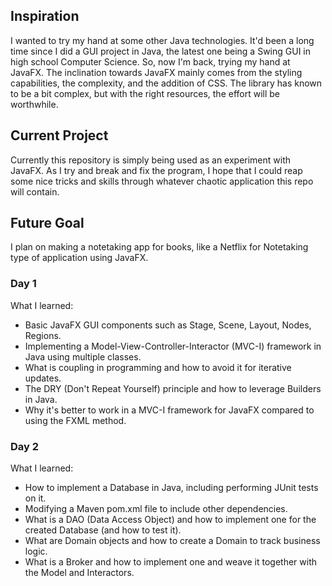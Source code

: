 <h2>Inspiration</h2>
<p>I wanted to try my hand at some other Java technologies. It'd been a long time since I did a GUI project in Java, the latest one being a Swing GUI in high school Computer Science.
So, now I'm back, trying my hand at JavaFX. The inclination towards JavaFX mainly comes from the styling capabilities, the complexity, and the addition of CSS. 
The library has known to be a bit complex, but with the right resources, the effort will be worthwhile.</p>

<h2>Current Project</h2>
<p>Currently this repository is simply being used as an experiment with JavaFX. As I try and break and fix the program, I hope that I could reap some nice tricks and skills through
whatever chaotic application this repo will contain.</p>

<h2>Future Goal</h2>
<p>I plan on making a notetaking app for books, like a Netflix for Notetaking type of application using JavaFX.</p>

<h3>Day 1</h3>
<p>What I learned:</p>
<ul>
  <li>Basic JavaFX GUI components such as Stage, Scene, Layout, Nodes, Regions.</li>
  <li>Implementing a Model-View-Controller-Interactor (MVC-I) framework in Java using multiple classes.</li>
  <li>What is coupling in programming and how to avoid it for iterative updates.</li>
  <li>The DRY (Don't Repeat Yourself) principle and how to leverage Builders in Java.</li>
  <li>Why it's better to work in a MVC-I framework for JavaFX compared to using the FXML method.</li>
</ul>

<h3>Day 2</h3>
<p>What I learned:</p>
<ul>
  <li>How to implement a Database in Java, including performing JUnit tests on it.</li>
  <li>Modifying a Maven pom.xml file to include other dependencies.</li>
  <li>What is a DAO (Data Access Object) and how to implement one for the created Database (and how to test it).</li>
  <li>What are Domain objects and how to create a Domain to track business logic.</li>
  <li>What is a Broker and how to implement one and weave it together with the Model and Interactors.</li>
</ul>
